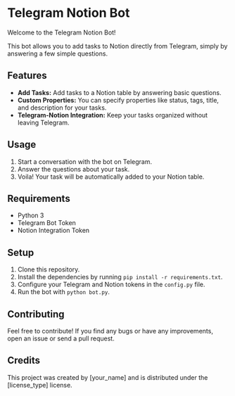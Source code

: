 # Telegram Notion Bot

Welcome to the Telegram Notion Bot!

This bot allows you to add tasks to Notion directly from Telegram, simply by answering a few simple questions.

## Features

- **Add Tasks:** Add tasks to a Notion table by answering basic questions.
- **Custom Properties:** You can specify properties like status, tags, title, and description for your tasks.
- **Telegram-Notion Integration:** Keep your tasks organized without leaving Telegram.

## Usage

1. Start a conversation with the bot on Telegram.
2. Answer the questions about your task.
3. Voila! Your task will be automatically added to your Notion table.

## Requirements

- Python 3
- Telegram Bot Token
- Notion Integration Token

## Setup

1. Clone this repository.
2. Install the dependencies by running `pip install -r requirements.txt`.
3. Configure your Telegram and Notion tokens in the `config.py` file.
4. Run the bot with `python bot.py`.

## Contributing

Feel free to contribute! If you find any bugs or have any improvements, open an issue or send a pull request.

## Credits

This project was created by [your_name] and is distributed under the [license_type] license.

